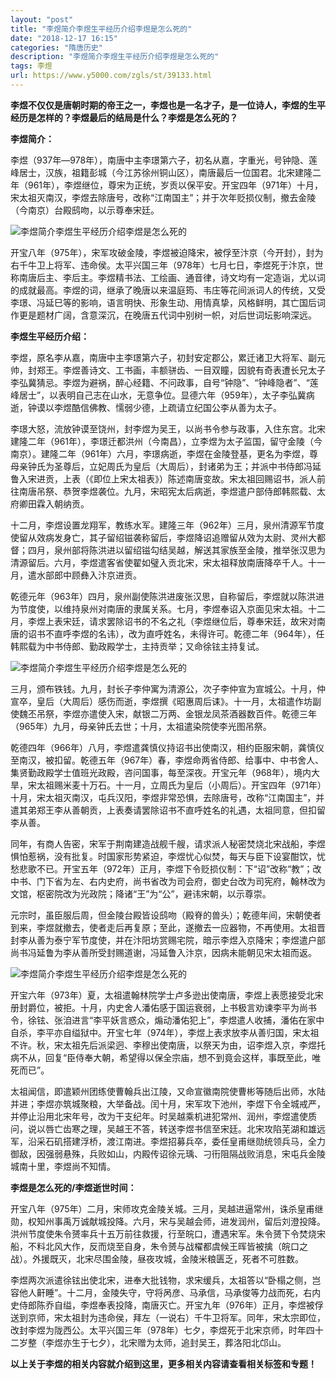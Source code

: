 ```yaml
---
layout: "post"
title: "李煜简介李煜生平经历介绍李煜是怎么死的"
date: "2018-12-17 16:15"
categories: "隋唐历史"
description: "李煜简介李煜生平经历介绍李煜是怎么死的"
tags: 李煜
url: https://www.y5000.com/zgls/st/39133.html
---
```






**李煜不仅仅是唐朝时期的帝王之一，李煜也是一名才子，是一位诗人，李煜的生平经历是怎样的？李煜最后的结局是什么？李煜是怎么死的？**

 **李煜简介：**

李煜（937年―978年），南唐中主李璟第六子，初名从嘉，字重光，号钟隐、莲峰居士，汉族，祖籍彭城（今江苏徐州铜山区），南唐最后一位国君。北宋建隆二年（961年），李煜继位，尊宋为正统，岁贡以保平安。开宝四年（971年）十月，宋太祖灭南汉，李煜去除唐号，改称“江南国主”；并于次年贬损仪制，撤去金陵（今南京）台殿鸱吻，以示尊奉宋廷。

![李煜简介李煜生平经历介绍李煜是怎么死的](https://img.y5000.com/uploads/allimg/181221/523e45bfb14a8b4edd47e4005c792d6f.jpg)

开宝八年（975年），宋军攻破金陵，李煜被迫降宋，被俘至汴京（今开封），封为右千牛卫上将军、违命侯。太平兴国三年（978年）七月七日，李煜死于汴京，世称南唐后主、李后主。李煜精书法、工绘画、通音律，诗文均有一定造诣，尤以词的成就最高。李煜的词，继承了晚唐以来温庭筠、韦庄等花间派词人的传统，又受李璟、冯延巳等的影响，语言明快、形象生动、用情真挚，风格鲜明，其亡国后词作更是题材广阔，含意深沉，在晚唐五代词中别树一帜，对后世词坛影响深远。

 **李煜生平经历介绍：**

李煜，原名李从嘉，南唐中主李璟第六子，初封安定郡公，累迁诸卫大将军、副元帅，封郑王。李煜善诗文、工书画，丰额骈齿、一目双瞳，因貌有奇表遭长兄太子李弘冀猜忌。李煜为避祸，醉心经籍、不问政事，自号“钟隐”、“钟峰隐者”、“莲峰居士”，以表明自己志在山水，无意争位。显德六年（959年），太子李弘冀病逝，钟谟以李煜酷信佛教、懦弱少德，上疏请立纪国公李从善为太子。

李璟大怒，流放钟谟至饶州，封李煜为吴王，以尚书令参与政事，入住东宫。北宋建隆二年（961年），李璟迁都洪州（今南昌），立李煜为太子监国，留守金陵（今南京）。建隆二年（961年）六月，李璟病逝，李煜在金陵登基，更名为李煜，尊母亲钟氏为圣尊后，立妃周氏为皇后（大周后），封诸弟为王；并派中书侍郎冯延鲁入宋进贡，上表（《即位上宋太祖表》）陈述南唐变故。宋太祖回赐诏书，派人前往南唐吊祭、恭贺李煜袭位。九月，宋昭宪太后病逝，李煜遣户部侍郎韩熙载、太府卿田霖入朝纳贡。

十二月，李煜设置龙翔军，教练水军。建隆三年（962年）三月，泉州清源军节度使留从效病发身亡，其子留绍镃袭称留后，李煜降诏追赠留从效为太尉、灵州大都督；四月，泉州部将陈洪进以留绍镃勾结吴越，解送其家族至金陵，推举张汉思为清源留后。六月，李煜遣客省使翟如璧入贡北宋，宋太祖释放南唐降卒千人。十一月，遣水部郎中顾彝入汴京进贡。

乾德元年（963年）四月，泉州副使陈洪进废张汉思，自称留后，李煜就以陈洪进为节度使，以维持泉州对南唐的隶属关系。七月，李煜奉诏入京面见宋太祖。十二月，李煜上表宋廷，请求罢除诏书的不名之礼（李煜继位后，尊奉宋廷，故宋对南唐的诏书不直呼李煜的名讳），改为直呼姓名，未得许可。乾德二年（964年），任韩熙载为中书侍郎、勤政殿学士，主持贡举；又命徐铉主持复试。

![李煜简介李煜生平经历介绍李煜是怎么死的](https://img.y5000.com/uploads/allimg/181221/e084b47d5e7ae1319c7c496105a86784.jpg)

三月，颁布铁钱。九月，封长子李仲寓为清源公，次子李仲宣为宣城公。十月，仲宣卒，皇后（大周后）感伤而逝，李煜撰《昭惠周后诔》。十一月，太祖遣作坊副使魏丕吊祭，李煜亦遣使入宋，献银二万两、金银龙凤茶酒器数百件。乾德三年（965年）九月，母亲钟氏去世；十月，太祖遣染院使李光图吊祭。

乾德四年（966年）八月，李煜遣龚慎仪持诏书出使南汉，相约臣服宋朝，龚慎仪至南汉，被扣留。乾德五年（967年）春，李煜命两省侍郎、给事中、中书舍人、集贤勤政殿学士值班光政殿，咨问国事，每至深夜。开宝元年（968年），境内大旱，宋太祖赐米麦十万石。十一月，立周氏为皇后（小周后）。开宝四年（971年）十月，宋太祖灭南汉，屯兵汉阳，李煜非常恐惧，去除唐号，改称“江南国主”，并遣其弟郑王李从善朝贡，上表奏请罢除诏书不直呼姓名的礼遇，太祖同意，但扣留李从善。

同年，有商人告密，宋军于荆南建造战舰千艘，请求派人秘密焚烧北宋战船，李煜惧怕惹祸，没有批复。时国家形势紧迫，李煜忧心似焚，每天与臣下设宴酣饮，忧愁悲歌不已。开宝五年（972年）正月，李煜下令贬损仪制：下“诏”改称“教”；改中书、门下省为左、右内史府，尚书省改为司会府，御史台改为司宪府，翰林改为文馆，枢密院改为光政院；降诸“王”为“公”，避讳宋朝，以示尊崇。

元宗时，虽臣服后周，但金陵台殿皆设鸱吻（殿脊的兽头）；乾德年间，宋朝使者到来，李煜就撤去，使者走后再复原；至此，遂撤去一应器物，不再使用。太祖晋封李从善为泰宁军节度使，并在汴阳坊赏赐宅院，暗示李煜入京降宋；李煜遣户部尚书冯延鲁为李从善所受封赐道谢，冯延鲁入汴京，因病未能朝见宋太祖而返。

![李煜简介李煜生平经历介绍李煜是怎么死的](https://img.y5000.com/uploads/allimg/181221/4b46084627baca519121d04f58a0c29c.jpg)

开宝六年（973年）夏，太祖遣翰林院学士卢多逊出使南唐，李煜上表愿接受北宋册封爵位，被拒。十月，内史舍人潘佑感于国运衰弱，上书极言劝谏李平为尚书令，徐铉、张洎进言“李平妖言惑众，煽动潘佑犯上”，李煜遣人收捕，潘佑在家中自杀，李平亦自缢狱中。开宝七年（974年），李煜上表求放李从善归国，宋太祖不许。秋，宋太祖先后派梁迥、李穆出使南唐，以祭天为由，诏李煜入京，李煜托病不从，回复“臣侍奉大朝，希望得以保全宗庙，想不到竟会这样，事既至此，唯死而已”。

太祖闻信，即遣颖州团练使曹翰兵出江陵，又命宣徽南院使曹彬等随后出师，水陆并进；李煜亦筑城聚粮，大举备战。闰十月，宋军攻下池州，李煜下令全城戒严，并停止沿用北宋年号，改为干支纪年。时吴越乘机进犯常州、润州，李煜遣使质问，说以唇亡齿寒之理，吴越王不答，转送李煜书信至宋廷。北宋攻陷芜湖和雄远军，沿采石矶搭建浮桥，渡江南进。李煜招募兵卒，委任皇甫继勋统领兵马，全力御敌，因强弱悬殊，兵败如山，内殿传诏徐元瑀、刁衎阻隔战败消息，宋屯兵金陵城南十里，李煜尚不知情。

 **李煜是怎么死的/李煜逝世时间：**

开宝八年（975年）二月，宋师攻克金陵关城。三月，吴越进逼常州，诛杀皇甫继勋，权知州事禹万诚献城投降。六月，宋与吴越会师，进发润州，留后刘澄投降。洪州节度使朱令赟率兵十五万前往救援，行至皖口，遭遇宋军。朱令赟下令焚烧宋船，不料北风大作，反而烧至自身，朱令赟与战櫂都虞候王晖皆被擒（皖口之战）。外援既灭，北宋尽围金陵，昼夜攻城，金陵米粮匮乏，死者不可胜数。

李煜两次派遣徐铉出使北宋，进奉大批钱物，求宋缓兵，太祖答以“卧榻之侧，岂容他人鼾睡”。十二月，金陵失守，守将呙彦、马承信，马承俊等力战而死，右内史侍郎陈乔自缢，李煜奉表投降，南唐灭亡。开宝九年（976年）正月，李煜被俘送到京师，宋太祖封为违命侯，拜左（一说右）千牛卫将军。同年，宋太宗即位，改封李煜为陇西公。太平兴国三年（978年）七夕，李煜死于北宋京师，时年四十二岁整（李煜亦生于七夕），北宋赠为太师，追封吴王，葬洛阳北邙山。

 **以上关于李煜的相关内容就介绍到这里，更多相关内容请查看相关标签和专题！**
